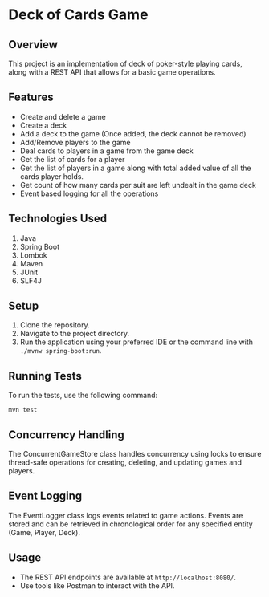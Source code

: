 # Deck of Cards Game

## Overview
This project is an implementation of deck of poker-style playing cards, along with a REST API that allows for a basic game operations.

## Features
- Create and delete a game
- Create a deck
- Add a deck to the game (Once added, the deck cannot be removed)
- Add/Remove players to the game
- Deal cards to players in a game from the game deck
- Get the list of cards for a player
- Get the list of players in a game along with total added value of all the cards player holds.
- Get count of how many cards per suit are left undealt in the game deck
- Event based logging for all the operations

## Technologies Used
1. Java
2. Spring Boot
3. Lombok
4. Maven
5. JUnit
6. SLF4J

## Setup
1. Clone the repository.
2. Navigate to the project directory.
3. Run the application using your preferred IDE or the command line with `./mvnw spring-boot:run`.

## Running Tests
To run the tests, use the following command:
```
mvn test
```

## Concurrency Handling
The ConcurrentGameStore class handles concurrency using locks to ensure thread-safe operations for creating, deleting, and updating games and players.

## Event Logging
The EventLogger class logs events related to game actions. Events are stored and can be retrieved in chronological order for any specified entity (Game, Player, Deck).

## Usage
- The REST API endpoints are available at `http://localhost:8080/`.
- Use tools like Postman to interact with the API.